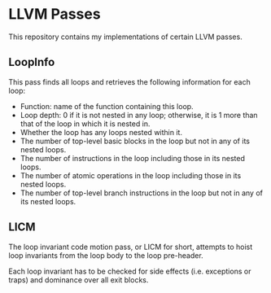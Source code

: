 # LLVM Passes

This repository contains my implementations of certain LLVM passes.


## LoopInfo
This pass finds all loops and retrieves the following information for
each loop:

- Function: name of the function containing this loop.
- Loop depth: 0 if it is not nested in any loop; otherwise, it is 1
  more than that of the loop in which it is nested in.
- Whether the loop has any loops nested within it.
- The number of top-level basic blocks in the loop but not in any of
  its nested loops.
- The number of instructions in the loop including those in its nested
  loops.
- The number of atomic operations in the loop including those in its
  nested loops.
- The number of top-level branch instructions in the loop but not in
  any of its nested loops.

## LICM
The loop invariant code motion pass, or LICM for short, attempts to
hoist loop invariants from the loop body to the loop pre-header.

Each loop invariant has to be checked for side effects (i.e.
exceptions or traps) and dominance over all exit blocks.